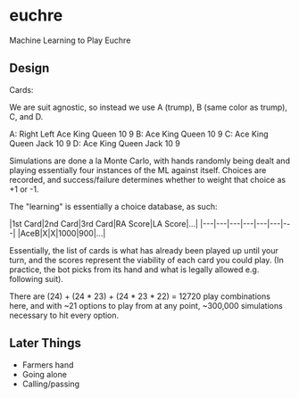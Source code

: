 # euchre
Machine Learning to Play Euchre

## Design

Cards:

We are suit agnostic, so instead we use A (trump), B (same color as trump), C, and D. 

A: Right Left Ace King Queen 10 9
B: Ace King Queen 10 9
C: Ace King Queen Jack 10 9
D: Ace King Queen Jack 10 9

Simulations are done a la Monte Carlo, with hands randomly being dealt and playing essentially four instances of the ML against itself. Choices are recorded, and success/failure determines whether to weight that choice as +1 or -1.

The "learning" is essentially a choice database, as such:

|1st Card|2nd Card|3rd Card|RA Score|LA Score|...|
|---|---|---|---|---|---|---|
|AceB|X|X|1000|900|...|

Essentially, the list of cards is what has already been played up until your turn, and the scores represent the viability of each card you could play. (In practice, the bot picks from its hand and what is legally allowed e.g. following suit).

There are (24) + (24 * 23) + (24 * 23 * 22) = 12720 play combinations here, and with ~21 options to play from at any point, ~300,000 simulations necessary to hit every option.

## Later Things

- Farmers hand
- Going alone
- Calling/passing
